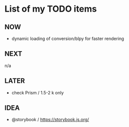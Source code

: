 # List of my TODO items

## NOW

-   dynamic loading of conversion/blpy for faster rendering

## NEXT

n/a

## LATER

-   check Prism / 1.5-2 k only

## IDEA

-   @storybook / https://storybook.js.org/
